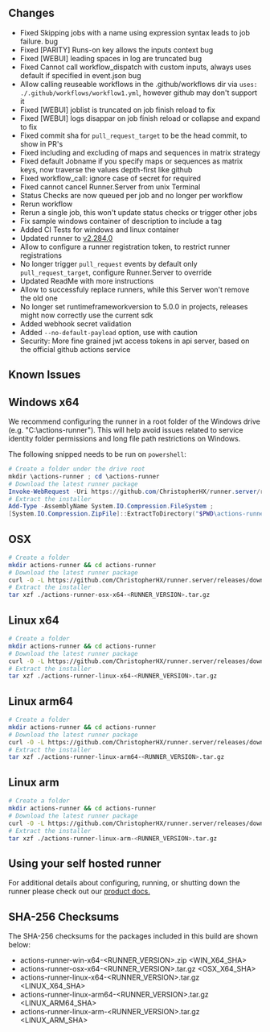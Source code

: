 ## Changes
- Fixed Skipping jobs with a name using expression syntax leads to job failure. bug
- Fixed [PARITY] Runs-on key allows the inputs context bug
- Fixed [WEBUI] leading spaces in log are truncated bug
- Fixed Cannot call workflow_dispatch with custom inputs, always uses default if specified in event.json bug
- Allow calling reuseable workflows in the .github/workflows dir via `uses: ./.github/workflows/workflow1.yml`, however github may don't support it
- Fixed [WEBUI] joblist is truncated on job finish reload to fix
- Fixed [WEBUI] logs disappar on job finish reload or collapse and expand to fix
- Fixed commit sha for `pull_request_target` to be the head commit, to show in PR's
- Fixed including and excluding of maps and sequences in matrix strategy
- Fixed default Jobname if you specify maps or sequences as matrix keys, now traverse the values depth-first like github
- Fixed workflow_call: ignore case of secret for required
- Fixed cannot cancel Runner.Server from unix Terminal
- Status Checks are now queued per job and no longer per workflow
- Rerun workflow
- Rerun a single job, this won't update status checks or trigger other jobs
- Fix sample windows container of description to include a tag
- Added CI Tests for windows and linux container
- Updated runner to [v2.284.0](https://github.com/actions/runner/releases/tag/v2.284.0)
- Allow to configure a runner registration token, to restrict runner registrations
- No longer trigger `pull_request` events by default only `pull_request_target`, configure Runner.Server to override
- Updated ReadMe with more instructions
- Allow to successfuly replace runners, while this Server won't remove the old one
- No longer set runtimeframeworkversion to 5.0.0 in projects, releases might now correctly use the current sdk
- Added webhook secret validation
- Added `--no-default-payload` option, use with caution
- Security: More fine grained jwt access tokens in api server, based on the official github actions service

## Known Issues

## Windows x64
We recommend configuring the runner in a root folder of the Windows drive (e.g. "C:\actions-runner"). This will help avoid issues related to service identity folder permissions and long file path restrictions on Windows.

The following snipped needs to be run on `powershell`:
``` powershell
# Create a folder under the drive root
mkdir \actions-runner ; cd \actions-runner
# Download the latest runner package
Invoke-WebRequest -Uri https://github.com/ChristopherHX/runner.server/releases/download/v<RUNNER_VERSION>/actions-runner-win-x64-<RUNNER_VERSION>.zip -OutFile actions-runner-win-x64-<RUNNER_VERSION>.zip
# Extract the installer
Add-Type -AssemblyName System.IO.Compression.FileSystem ;
[System.IO.Compression.ZipFile]::ExtractToDirectory("$PWD\actions-runner-win-x64-<RUNNER_VERSION>.zip", "$PWD")
```

## OSX

``` bash
# Create a folder
mkdir actions-runner && cd actions-runner
# Download the latest runner package
curl -O -L https://github.com/ChristopherHX/runner.server/releases/download/v<RUNNER_VERSION>/actions-runner-osx-x64-<RUNNER_VERSION>.tar.gz
# Extract the installer
tar xzf ./actions-runner-osx-x64-<RUNNER_VERSION>.tar.gz
```

## Linux x64

``` bash
# Create a folder
mkdir actions-runner && cd actions-runner
# Download the latest runner package
curl -O -L https://github.com/ChristopherHX/runner.server/releases/download/v<RUNNER_VERSION>/actions-runner-linux-x64-<RUNNER_VERSION>.tar.gz
# Extract the installer
tar xzf ./actions-runner-linux-x64-<RUNNER_VERSION>.tar.gz
```

## Linux arm64

``` bash
# Create a folder
mkdir actions-runner && cd actions-runner
# Download the latest runner package
curl -O -L https://github.com/ChristopherHX/runner.server/releases/download/v<RUNNER_VERSION>/actions-runner-linux-arm64-<RUNNER_VERSION>.tar.gz
# Extract the installer
tar xzf ./actions-runner-linux-arm64-<RUNNER_VERSION>.tar.gz
```

## Linux arm

``` bash
# Create a folder
mkdir actions-runner && cd actions-runner
# Download the latest runner package
curl -O -L https://github.com/ChristopherHX/runner.server/releases/download/v<RUNNER_VERSION>/actions-runner-linux-arm-<RUNNER_VERSION>.tar.gz
# Extract the installer
tar xzf ./actions-runner-linux-arm-<RUNNER_VERSION>.tar.gz
```

## Using your self hosted runner
For additional details about configuring, running, or shutting down the runner please check out our [product docs.](https://help.github.com/en/actions/automating-your-workflow-with-github-actions/adding-self-hosted-runners)

## SHA-256 Checksums

The SHA-256 checksums for the packages included in this build are shown below:

- actions-runner-win-x64-<RUNNER_VERSION>.zip <!-- BEGIN SHA win-x64 --><WIN_X64_SHA><!-- END SHA win-x64 -->
- actions-runner-osx-x64-<RUNNER_VERSION>.tar.gz <!-- BEGIN SHA osx-x64 --><OSX_X64_SHA><!-- END SHA osx-x64 -->
- actions-runner-linux-x64-<RUNNER_VERSION>.tar.gz <!-- BEGIN SHA linux-x64 --><LINUX_X64_SHA><!-- END SHA linux-x64 -->
- actions-runner-linux-arm64-<RUNNER_VERSION>.tar.gz <!-- BEGIN SHA linux-arm64 --><LINUX_ARM64_SHA><!-- END SHA linux-arm64 -->
- actions-runner-linux-arm-<RUNNER_VERSION>.tar.gz <!-- BEGIN SHA linux-arm --><LINUX_ARM_SHA><!-- END SHA linux-arm -->

